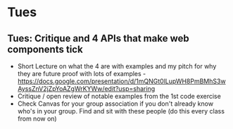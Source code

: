 # Tues
## Tues: Critique and 4 APIs that make web components tick
- Short Lecture on what the 4 are with examples and my pitch for why they are future proof with lots of examples - https://docs.google.com/presentation/d/1mQNGt0lLupWH8PmBMhS3wAyssZnV2jZpYoAZgWrKYWw/edit?usp=sharing
- Critique / open review of notable examples from the 1st code exercise
- Check Canvas for your group association if you don't already know who's in your group. Find and sit with these people (do this every class from now on)
